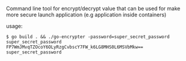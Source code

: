 Command line tool for encrypt/decrypt value that can be used for make more secure launch application (e.g application inside containers)

usage:

    $ go build . && ./go-encrypter -password=super_secret_password
    super_secret_password
    FP7WmJMvqTZOcoY6OLyRzgCvbscY7FW_k6LG8MHS0L6MSVbMkw==
    super_secret_password
